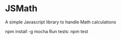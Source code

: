 # JSMath
A simple Javascript library to handle Math calculations

npm install -g mocha
Run tests: npm test